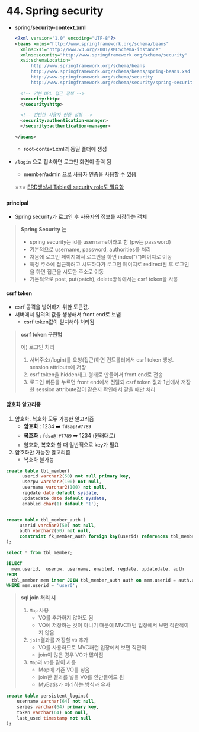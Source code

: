 # 44. Spring security

- spring/**security-context.xml**

  ```XML
  <?xml version="1.0" encoding="UTF-8"?>
  <beans xmlns="http://www.springframework.org/schema/beans"
  	xmlns:xsi="http://www.w3.org/2001/XMLSchema-instance"
  	xmlns:security="http://www.springframework.org/schema/security"
  	xsi:schemaLocation="
  		http://www.springframework.org/schema/beans 
  		http://www.springframework.org/schema/beans/spring-beans.xsd
  		http://www.springframework.org/schema/security 
  		http://www.springframework.org/schema/security/spring-security.xsd">

  	<!-- 기본 URL 접근 정책 -->
  	<security:http>
  	</security:http>

  	<!-- 간단한 사용자 인증 설정 -->
  	<security:authentication-manager>
  	</security:authentication-manager>

  </beans>

  ```

  - root-context.xml과 동일 폴더에 생성

- `/login` 으로 접속하면 로그인 화면이 출력 됨

  - member/admin 으로 사용자 인증을 사용할 수 있음

  :star::star::star: <u>ERD생성시 Table에 security role도 필요함</u>



#### principal

- Spring security가 로그인 후 사용자의 정보를 저장하는 객체



> **Spring Security 는**
>
> - spring security는 id를 username이라고 함 (pw는 password)
> - 기본적으로 username, password, authorities를 처리
> - 처음에 로그인 페이지에서 로그인을 하면 index("/")페이지로 이동
> - 특정 주소에 접근하려고 시도하다가 로그인 페이지로 redirect된 후 로그인을 하면 접근을 시도한 주소로 이동
> - 기본적으로 post, put(patch), delete방식에서는 csrf token을 사용



#### csrf token

- csrf 공격을 방어하기 위한 토큰값. 
- 서버에서 임의의 값을 생성해서 front end로 보냄
  - csrf token값이 일치해야 처리됨



> **csrf token 구현법**
>
> 예) 로그인 처리
>
> 1. 서버주소(/login)를 요청(접근)하면 컨트롤러에서 csrf token 생성. session attribute에 저장
> 2. csrf token을 hidden태그 형태로 만들어서 front end로 전송
> 3. 로그인 버튼을 누르면 front end에서 전달되 csrf token 값과 1번에서 저장한 session attribute값이 같은지 확인해서 같을 때만 처리



#### 암호화 알고리즘

1. 암호화. 복호화 모두 가능한 알고리즘
   - **암호화** : 1234 :arrow_right: `fdsa@!#7789`
   - **복호화** : `fdsa@!#7789` :arrow_right: 1234 (원래대로)
   - 암호화, 복호화 할 때 일반적으로 key가 필요
2. 암호화만 가능한 알고리즘
   - 복호화 불가능



```sql
create table tbl_member(
      userid varchar2(50) not null primary key,
      userpw varchar2(100) not null,
      username varchar2(100) not null,
      regdate date default sysdate, 
      updatedate date default sysdate,
      enabled char(1) default '1');


create table tbl_member_auth (
     userid varchar2(50) not null,
     auth varchar2(50) not null,
     constraint fk_member_auth foreign key(userid) references tbl_member(userid)
);

select * from tbl_member;

SELECT 
  mem.userid,  userpw, username, enabled, regdate, updatedate, auth
FROM 
  tbl_member mem inner JOIN tbl_member_auth auth on mem.userid = auth.userid 
WHERE mem.userid = 'user0';
```

> **sql join 처리 시**
>
> 1. `Map` 사용
>    - VO를 추가하지 않아도 됨
>    - VO에 저장하는 것이 아니기 때문에 MVC패턴 입장에서 보면 직관적이지 않음
> 2. `join`결과를 저장할 `VO` 추가
>    - VO를 사용하므로 MVC패턴 입장에서 보면 직관적
>    - join이 많은 경우 VO가 많아짐
> 3. `Map`과 `VO`를 같이 사용
>    - Map에 기존 VO를 넣음
>    - join한 결과를 넣을 VO를 안만들어도 됨
>    - MyBatis가 처리하는 방식과 유사



```sql
create table persistent_logins(
    username varchar(64) not null,
    series varchar(64) primary key,
    token varchar(64) not null,
    last_used timestamp not null
);
```

